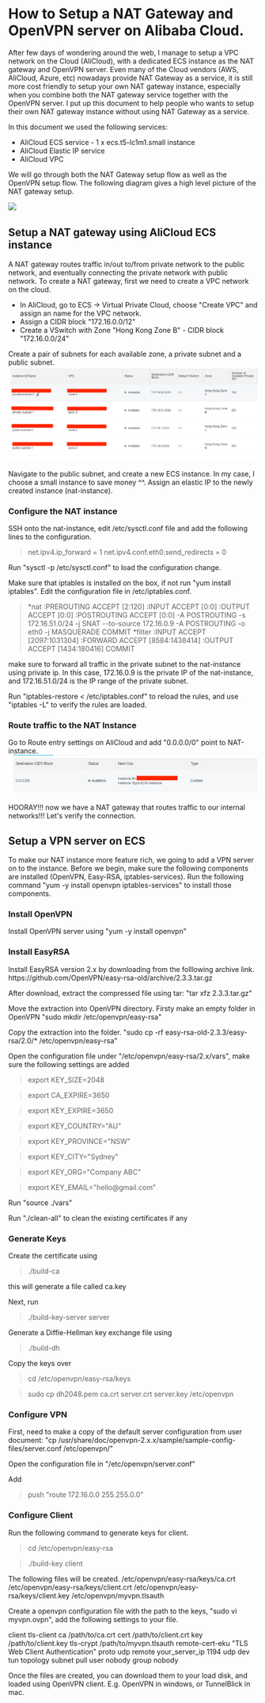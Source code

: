 # How to Setup a NAT Gateway and OpenVPN server on Alibaba Cloud.

After few days of wondering around the web, I manage to setup a VPC network on the Cloud (AliCloud), with a dedicated ECS instance as the NAT gateway and OpenVPN server. Even many of the Cloud vendors (AWS, AliCloud, Azure, etc) nowadays provide NAT Gateway as a service, it is still more cost friendly to setup your own NAT gateway instance, especially when you combine both the NAT gateway service together with the OpenVPN server. I put up this document to help people who wants to setup their own NAT gateway instance without using NAT Gateway as a service.

In this document we used the following services:

<ul>
  <li>AliCloud ECS service - 1 x ecs.t5-lc1m1.small instance </li>
  <li>AliCloud Elastic IP service </li>
  <li>AliCloud VPC</li>
</ul>
  
We will go through both the NAT Gateway setup flow as well as the OpenVPN setup flow. The following diagram gives a high level picture of the NAT gateway setup. 

<img src="http://evertrue.github.io/images/2015-06-09-the-right-way-to-set-up-nat-in-ec2/how_vpc_routing_works.png" />


<h2>Setup a NAT gateway using AliCloud ECS instance</h2>

A NAT gateway routes traffic in/out to/from private network to the public network, and eventually connecting the private network with public network. To create a NAT gateway, first we need to create a VPC network on the cloud. 

<ul>
  <li>In AliCloud, go to ECS -> Virtual Private Cloud, choose "Create VPC" and assign an name for the VPC network.</li>
  <li>Assign a CIDR block "172.16.0.0/12" </li>
  <li>Create a VSwitch with Zone "Hong Kong Zone B" - CIDR block "172.16.0.0/24" </li>
</ul> 

Create a pair of subnets for each available zone, a private subnet and a public subnet.
<img src="../vpc.png" />

Navigate to the public subnet, and create a new ECS instance. In my case, I choose a small instance to save money ^^. Assign an elastic IP to the newly created instance (nat-instance).  

<h3>Configure the NAT instance</h3>
SSH onto the nat-instance, edit /etc/sysctl.conf file and add the following lines to the configuration.
<blockquote>
    net.ipv4.ip_forward = 1
    net.ipv4.conf.eth0.send_redirects = 0
</blockquote>

Run "sysctl -p /etc/sysctl.conf" to load the configuration change.

Make sure that iptables is installed on the box, if not run "yum install iptables". Edit the configuration file in /etc/iptables.conf.

<blockquote>
*nat
:PREROUTING ACCEPT [2:120]
:INPUT ACCEPT [0:0]
:OUTPUT ACCEPT [0:0]
:POSTROUTING ACCEPT [0:0]
-A POSTROUTING -s 172.16.51.0/24 -j SNAT --to-source 172.16.0.9
-A POSTROUTING -o eth0 -j MASQUERADE
COMMIT
*filter
:INPUT ACCEPT [2097:1031304]
:FORWARD ACCEPT [8584:1438414]
:OUTPUT ACCEPT [1434:180416]
COMMIT  
</blockquote>

make sure to forward all traffic in the private subnet to the nat-instance using private ip. In this case, 172.16.0.9 is the private IP of the nat-instance, and 172.16.51.0/24 is the IP range of the private subnet.

Run "iptables-restore < /etc/iptables.conf" to reload the rules, and use "iptables -L" to verify the rules are loaded.

<h3>Route traffic to the NAT Instance</h3>
Go to Route entry settings on AliCloud and add "0.0.0.0/0" point to NAT-instance.   

<img src="../route.png"/>

HOORAY!!! now we have a NAT gateway that routes traffic to our internal networks!!! Let's verify the connection. 


<h2>Setup a VPN server on ECS</h2>

To make our NAT instance more feature rich, we going to add a VPN server on to the instance. Before we begin, make sure the following components are installed (OpenVPN, Easy-RSA, iptables-services). Run the following command "yum -y install openvpn iptables-services" to install those components.   

<h3>Install OpenVPN</h3>
Install OpenVPN server using "yum -y install openvpn"

<h3>Install EasyRSA</h3>
Install EasyRSA version 2.x by downloading from the folllowing archive link. https://github.com/OpenVPN/easy-rsa-old/archive/2.3.3.tar.gz

After download, extract the compressed file using tar: "tar xfz 2.3.3.tar.gz"

Move the extraction into OpenVPN directory. Firsty make an empty folder in OpenVPN "sudo mkdir /etc/openvpn/easy-rsa"

Copy the extraction into the folder. "sudo cp -rf easy-rsa-old-2.3.3/easy-rsa/2.0/* /etc/openvpn/easy-rsa"

Open the configuration file under "/etc/openvpn/easy-rsa/2.x/vars", make sure the following settings are added

<blockquote> export KEY_SIZE=2048 </blockquote> 
<blockquote> export CA_EXPIRE=3650 </blockquote> 
<blockquote> export KEY_EXPIRE=3650 </blockquote> 
<blockquote> export KEY_COUNTRY="AU" </blockquote> 
<blockquote> export KEY_PROVINCE="NSW" </blockquote> 
<blockquote> export KEY_CITY="Sydney" </blockquote> 
<blockquote> export KEY_ORG="Company ABC" </blockquote> 
<blockquote> export KEY_EMAIL="hello@gmail.com" </blockquote> 

Run "source ./vars"

Run "./clean-all" to clean the existing certificates if any

<h3>Generate Keys</h3>

Create the certificate using <blockquote> ./build-ca </blockquote> this will generate a file called ca.key

Next, run <blockquote> ./build-key-server server </blockquote> 

Generate a Diffie-Hellman key exchange file using <blockquote> ./build-dh </blockquote> 

Copy the keys over
<blockquote> cd /etc/openvpn/easy-rsa/keys </blockquote> 
<blockquote> sudo cp dh2048.pem ca.crt server.crt server.key /etc/openvpn </blockquote> 

<h3>Configure VPN</h3>
First, need to make a copy of the default server configuration from user document:
"cp /usr/share/doc/openvpn-2.x.x/sample/sample-config-files/server.conf /etc/openvpn/"

Open the configuration file in "/etc/openvpn/server.conf"

Add <blockquote> push "route 172.16.0.0 255.255.0.0" </blockquote> 

<h3>Configure Client</h3>
Run the following command to generate keys for client.
<blockquote> cd /etc/openvpn/easy-rsa </blockquote> 
<blockquote> ./build-key client </blockquote> 

The following files will be created.
/etc/openvpn/easy-rsa/keys/ca.crt
/etc/openvpn/easy-rsa/keys/client.crt
/etc/openvpn/easy-rsa/keys/client.key
/etc/openvpn/myvpn.tlsauth

Create a openvpn configuration file with the path to the keys, "sudo vi myvpn.ovpn", add the following settings to your file.

client
tls-client
ca /path/to/ca.crt
cert /path/to/client.crt
key /path/to/client.key
tls-crypt /path/to/myvpn.tlsauth
remote-cert-eku "TLS Web Client Authentication"
proto udp
remote your_server_ip 1194 udp
dev tun
topology subnet
pull
user nobody
group nobody

Once the files are created, you can download them to your load disk, and loaded using OpenVPN client. E.g. OpenVPN in windows, or TunnelBlick in mac. 
